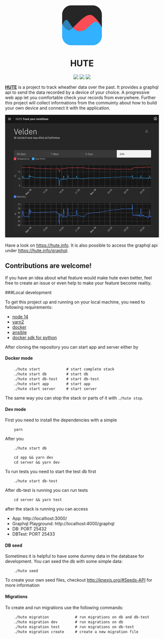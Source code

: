 <p align="center">
    <img src="https://raw.githubusercontent.com/frdrwrt/hute/master/app/static/logo-512.png?sanitize=true"
        height="130">
</p>
<h1 align="center">HUTE</h1>

<p align="center">
<img src="https://github.com/frdrwrt/hute/workflows/Codestyle/badge.svg">  
<img src="https://github.com/frdrwrt/hute/workflows/Tests/badge.svg">  
<img src="https://github.com/frdrwrt/hute/workflows/Build%20and%20deploy/badge.svg">  
</p>

[**HUTE**](https://hute.info) is a project to track wheather data over the past. It provides a graphql api to send the data recorded by a device of your choice. A progressive web app let you comfortable check your records from everywhere. Further this project will collect informations from the commuinty about how to build your own device and connect it with the application.
<p align="center">
<img src="/assets/screenshot.png?sanitize=true" height="400">  
</p>

Have a look on https://hute.info.
It is also possible to access the graphql api under https://hute.info/graphql.

## Contributions are welcome!
If you have an idea about what feature would make hute even better, feel free to create an issue or even help to make your feature become realtiy. 

###Local development

To get this project up and running on your local machine, you need to following requirements:
 - [node 14](https://www.digitalocean.com/community/tutorials/how-to-install-node-js-on-debian-10)
 - [yarn2](https://yarnpkg.com/getting-started/install)
 - [docker](https://docs.docker.com/engine/install/)
 - [ansible](https://docs.ansible.com/ansible/latest/installation_guide/intro_installation.html#installing-ansible-with-pip)
 - [docker sdk for python](https://pypi.org/project/docker/)

After cloning the repository you can start app and server either by 
#### Docker mode
```
    ./hute start            # start complete stack
    ./hute start db         # start db 
    ./hute start db-test    # start db-test
    ./hute start app        # start app
    ./hute start server     # start server
```
The same way you can stop the stack or parts of it with `./hute stop`.

#### Dev mode
First you need to install the dependencies with a simple 
```
    yarn
```
After you 
```
    ./hute start db
```
```
    cd app && yarn dev    
    cd server && yarn dev 
```
To run tests you need to start the test db first
```
    ./hute start db-test
```
After db-test is running you can run tests
```
    cd server && yarn test
```
after the stack is running you can access 
- App: http://localhost:3000/
- Graphql Playground: http://localhost:4000/graphql
- DB: PORT 25432
- DBTest: PORT 25433 

#### DB seed
Sometimes it is helpful to have some dummy data in the database for development. You can seed the db with some simple data:
```
    ./hute seed
```
To create your own seed files, checkout http://knexjs.org/#Seeds-API for more information

#### Migrations
To create and run migrations use the following commands:
```
    ./hute migration            # run migrations on db and db-test
    ./hute migration dev        # run migrations on db
    ./hute migration test       # run migrations on db-test
    ./hute migration create     # create a new migration file
```



